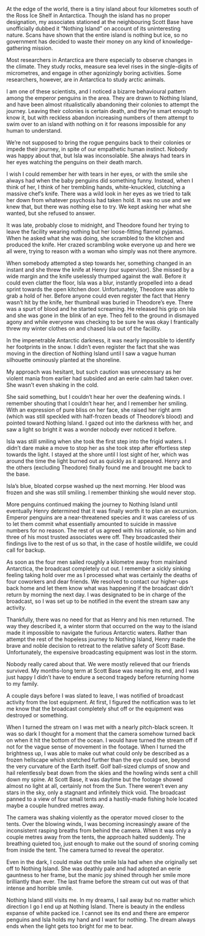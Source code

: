 At the edge of the world, there is a tiny island about four kilometres south of the Ross Ice Shelf in Antarctica. Though the island has no proper designation, my associates stationed at the neighbouring Scott Base have unofficially dubbed it “Nothing Island” on account of its uninteresting nature. Scans have shown that the entire island is nothing but ice, so no government has decided to waste their money on any kind of knowledge-gathering mission.

Most researchers in Antarctica are there especially to observe changes in the climate. They study rocks, measure sea level rises in the single-digits of micrometres, and engage in other agonizingly boring activities. Some researchers, however, are in Antarctica to study arctic animals.

I am one of these scientists, and I noticed a bizarre behavioural pattern among the emperor penguins in the area. They are drawn to Nothing Island, and have been almost ritualistically abandoning their colonies to attempt the journey. Leaving their colonies is certain death, and they’re smart enough to know it, but with reckless abandon increasing numbers of them attempt to swim over to an island with nothing on it for reasons impossible for any human to understand.

We’re not supposed to bring the rogue penguins back to their colonies or impede their journey, in spite of our empathetic human instinct. Nobody was happy about that, but Isla was inconsolable. She always had tears in her eyes watching the penguins on their death march.

I wish I could remember her with tears in her eyes, or with the smile she always had when the baby penguins did something funny. Instead, when I think of her, I think of her trembling hands, white-knuckled, clutching a massive chef’s knife. There was a wild look in her eyes as we tried to talk her down from whatever psychosis had taken hold. It was no use and we knew that, but there was nothing else to try. We kept asking her what she wanted, but she refused to answer.

It was late, probably close to midnight, and Theodore found her trying to leave the facility wearing nothing but her loose-fitting flannel pyjamas. When he asked what she was doing, she scrambled to the kitchen and produced the knife. Her crazed scrambling woke everyone up and here we all were, trying to reason with a woman who simply was not there anymore.

When somebody attempted a step towards her, something changed in an instant and she threw the knife at Henry (our supervisor). She missed by a wide margin and the knife uselessly thumped against the wall. Before it could even clatter the floor, Isla was a blur, instantly propelled into a dead sprint towards the open kitchen door. Unfortunately, Theodore was able to grab a hold of her. Before anyone could even register the fact that Henry wasn’t hit by the knife, her thumbnail was buried in Theodore’s eye. There was a spurt of blood and he started screaming. He released his grip on Isla and she was gone in the blink of an eye. Theo fell to the ground in dismayed agony and while everyone was checking to be sure he was okay I frantically threw my winter clothes on and chased Isla out of the facility.

In the impenetrable Antarctic darkness, it was nearly impossible to identify her footprints in the snow. I didn’t even register the fact that she was moving in the direction of Nothing Island until I saw a vague human silhouette ominously planted at the shoreline.

My approach was hesitant, but such caution was unnecessary as her violent mania from earlier had subsided and an eerie calm had taken over. She wasn’t even shaking in the cold.

She said something, but I couldn’t hear her over the deafening winds. I remember shouting that I couldn’t hear her, and I remember her smiling. With an expression of pure bliss on her face, she raised her right arm (which was still speckled with half-frozen beads of Theodore’s blood) and pointed toward Nothing Island. I gazed out into the darkness with her, and saw a light so bright it was a wonder nobody ever noticed it before.

Isla was still smiling when she took the first step into the frigid waters. I didn’t dare make a move to stop her as she took step after effortless step towards the light. I stayed at the shore until I lost sight of her, which was around the time the light burned out as quickly as it appeared. Henry and the others (excluding Theodore) finally found me and brought me back to the base.

Isla’s blue, bloated corpse washed up the next morning. Her blood was frozen and she was still smiling. I remember thinking she would never stop.

More penguins continued making the journey to Nothing Island until eventually Henry determined that it was finally worth it to plan an excursion. Emperor penguins are a near-threatened species and it was careless of us to let them commit what essentially amounted to suicide in massive numbers for no reason. The rest of us agreed with his rationale, so him and three of his most trusted associates were off. They broadcasted their findings live to the rest of us so that, in the case of hostile wildlife, we could call for backup.

As soon as the four men sailed roughly a kilometre away from mainland Antarctica, the broadcast completely cut out. I remember a sickly sinking feeling taking hold over me as I processed what was certainly the deaths of four coworkers and dear friends. We resolved to contact our higher-ups back home and let them know what was happening if the broadcast didn’t return by morning the next day. I was designated to be in charge of the broadcast, so I was set up to be notified in the event the stream saw any activity.

Thankfully, there was no need for that as Henry and his men returned. The way they described it, a winter storm that occurred on the way to the island made it impossible to navigate the furious Antarctic waters. Rather than attempt the rest of the hopeless journey to Nothing Island, Henry made the brave and noble decision to retreat to the relative safety of Scott Base. Unfortunately, the expensive broadcasting equipment was lost in the storm.

Nobody really cared about that. We were mostly relieved that our friends survived. My months-long term at Scott Base was nearing its end, and I was just happy I didn’t have to endure a second tragedy before returning home to my family.

A couple days before I was slated to leave, I was notified of broadcast activity from the lost equipment. At first, I figured the notification was to let me know that the broadcast completely shut off or the equipment was destroyed or something.

When I turned the stream on I was met with a nearly pitch-black screen. It was so dark I thought for a moment that the camera somehow turned back on when it hit the bottom of the ocean. I would have turned the stream off if not for the vague sense of movement in the footage. When I turned the brightness up, I was able to make out what could only be described as a frozen hellscape which stretched further than the eye could see, beyond the very curvature of the Earth itself. Golf ball-sized clumps of snow and hail relentlessly beat down from the skies and the howling winds sent a chill down my spine. At Scott Base, it was daytime but the footage showed almost no light at all, certainly not from the Sun. There weren’t even any stars in the sky, only a stagnant and infinitely thick void. The broadcast panned to a view of four small tents and a hastily-made fishing hole located maybe a couple hundred metres away.

The camera was shaking violently as the operator moved closer to the tents. Over the blowing winds, I was becoming increasingly aware of the inconsistent rasping breaths from behind the camera. When it was only a couple metres away from the tents, the approach halted suddenly. The breathing quieted too, just enough to make out the sound of snoring coming from inside the tent. The camera turned to reveal the operator.

Even in the dark, I could make out the smile Isla had when she originally set off to Nothing Island. She was deathly pale and had adopted an eerie gauntness to her frame, but the manic joy shined through her smile more brilliantly than ever. The last frame before the stream cut out was of that intense and horrible smile.

Nothing Island still visits me. In my dreams, I sail away but no matter which direction I go I end up at Nothing Island. There is beauty in the endless expanse of white packed ice. I cannot see its end and there are emperor penguins and Isla holds my hand and I want for nothing. The dream always ends when the light gets too bright for me to bear.